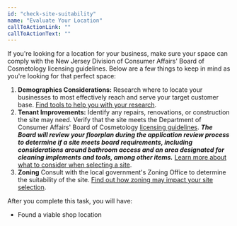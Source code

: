 ```yaml
---
id: "check-site-suitability"
name: "Evaluate Your Location"
callToActionLink: ""
callToActionText: ""
---
```


If you're looking for a location for your business, make sure your space can comply with the New Jersey Division of Consumer Affairs' Board of Cosmetology licensing guidelines. Below are a few things to keep in mind as you're looking for that perfect space:

1. **Demographics Considerations:** Research where to locate your businesses to most effectively reach and serve your target customer base. [Find tools to help you with your research](https://business.nj.gov/pages/additional-site-selection-research).
2. **Tenant Improvements:** Identify any repairs, renovations, or construction the site may need. Verify that the site meets the Department of Consumer Affairs' Board of Cosmetology [licensing guidelines](https://www.njconsumeraffairs.gov/regulations/Chapter-28-Board-of-Cosmetology-and-Hairstyling.pdf). ***The Board will review your floorplan during the application review process to determine if a site meets board requirements, including considerations around bathroom access and an area designated for cleaning implements and tools, among other items.*** [Learn more about what to consider when selecting a site](https://business.nj.gov/pages/additional-site-selection-research).
3. **Zoning** Consult with the local government's Zoning Office to determine the suitability of the site. [Find out how zoning may impact your site selection](https://business.nj.gov/pages/choose-a-location).

After you complete this task, you will have:
- Found a viable shop location
